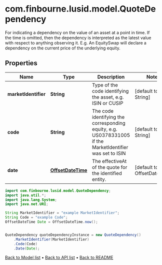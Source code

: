 # com.finbourne.lusid.model.QuoteDependency
For indicating a dependency on the value of an asset at a point in time.  If the time is omitted, then the dependency is interpreted as the latest value with respect to anything observing it.  E.g. An EquitySwap will declare a dependency on the current price of the underlying equity.

## Properties

Name | Type | Description | Notes
------------ | ------------- | ------------- | -------------
**marketIdentifier** | **String** | Type of the code identifying the asset, e.g. ISIN or CUSIP | [default to String]
**code** | **String** | The code identifying the corresponding equity, e.g. US0378331005 if the MarketIdentifier was set to ISIN | [default to String]
**date** | [**OffsetDateTime**](OffsetDateTime.md) | The effectiveAt of the quote for the identified entity. | [default to OffsetDateTime]

```java
import com.finbourne.lusid.model.QuoteDependency;
import java.util.*;
import java.lang.System;
import java.net.URI;

String MarketIdentifier = "example MarketIdentifier";
String Code = "example Code";
OffsetDateTime Date = OffsetDateTime.now();


QuoteDependency quoteDependencyInstance = new QuoteDependency()
    .MarketIdentifier(MarketIdentifier)
    .Code(Code)
    .Date(Date);
```


[Back to Model list](../README.md#documentation-for-models) &#8226; [Back to API list](../README.md#documentation-for-api-endpoints) &#8226; [Back to README](../README.md)
